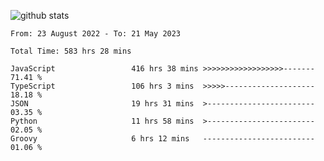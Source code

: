 
![github stats](https://github-readme-stats.vercel.app/api?username=realmahd1&show_icons=true&theme=codeSTACKr&hide_rank=true&count_private=true)

<!--START_SECTION:waka-->

```text
From: 23 August 2022 - To: 21 May 2023

Total Time: 583 hrs 28 mins

JavaScript                 416 hrs 38 mins >>>>>>>>>>>>>>>>>>-------   71.41 %
TypeScript                 106 hrs 3 mins  >>>>>--------------------   18.18 %
JSON                       19 hrs 31 mins  >------------------------   03.35 %
Python                     11 hrs 58 mins  >------------------------   02.05 %
Groovy                     6 hrs 12 mins   -------------------------   01.06 %
```

<!--END_SECTION:waka-->
